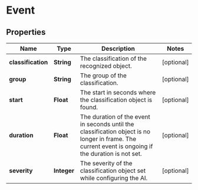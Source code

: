 

# Event

## Properties

Name | Type | Description | Notes
------------ | ------------- | ------------- | -------------
**classification** | **String** | The classification of the recognized object. |  [optional]
**group** | **String** | The group of the classification. |  [optional]
**start** | **Float** | The start in seconds where the classification object is found. |  [optional]
**duration** | **Float** | The duration of the event in seconds until the classification object is no longer in frame. The current event is ongoing if the duration is not set. |  [optional]
**severity** | **Integer** | The severity of the classification object set while configuring the AI. |  [optional]




